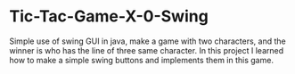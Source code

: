 # Tic-Tac-Game-X-0-Swing
Simple use of swing GUI in java, make a game with two characters, and the winner is who has the line of three same character.
In this project I learned how to make a simple swing buttons and implements them in this game.
